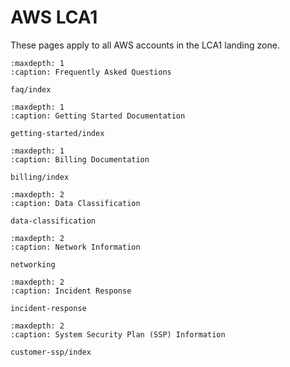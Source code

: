 # AWS LCA1

These pages apply to all AWS accounts in the LCA1 landing zone.

```{toctree}
:maxdepth: 1
:caption: Frequently Asked Questions

faq/index

```

```{toctree}
:maxdepth: 1
:caption: Getting Started Documentation

getting-started/index

```

```{toctree}
:maxdepth: 1
:caption: Billing Documentation

billing/index

```

```{toctree}
:maxdepth: 2
:caption: Data Classification

data-classification

```

```{toctree}
:maxdepth: 2
:caption: Network Information

networking

```

```{toctree}
:maxdepth: 2
:caption: Incident Response

incident-response

```

```{toctree}
:maxdepth: 2
:caption: System Security Plan (SSP) Information

customer-ssp/index

```
